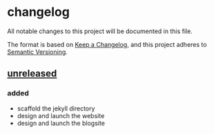 # changelog

All notable changes to this project will be documented in this file.

The format is based on [Keep a Changelog][changelog],
and this project adheres to [Semantic Versioning][semver].

## [unreleased]

### added

- scaffold the jekyll directory
- design and launch the website
- design and launch the blogsite

[changelog]: https://keepachangelog.com/en/1.0.0/ "keep a changelog"
[semver]: https://semver.org/spec/v2.0.0.html "semantic versioning"
[unreleased]: https://github.com/RVTR/rvtr/tree/master "unreleased"
